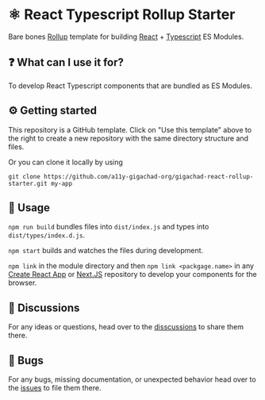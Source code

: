 # ⚛️ React Typescript Rollup Starter

Bare bones [Rollup](https://rollupjs.org/guide/en/) template for building [React](https://reactjs.org) + [Typescript](https://www.typescriptlang.org) ES Modules.

## ❓ What can I use it for?

To develop React Typescript components that are bundled as ES Modules.

## ⚙️ Getting started

This repository is a GitHub template. Click on "Use this template" above to the right to create a new repository with the same directory structure and files.

Or you can clone it locally by using

```
git clone https://github.com/a11y-gigachad-org/gigachad-react-rollup-starter.git my-app
```

## 📖 Usage

`npm run build` bundles files into `dist/index.js` and types into `dist/types/index.d.js`.

`npm start` builds and watches the files during development.

`npm link` in the module directory and then `npm link <packgage.name>` in any [Create React App](https://create-react-app.dev) or [Next.JS](https://nextjs.org) repository to develop your components for the browser.

## 💬 Discussions

For any ideas or questions, head over to the [disscussions](https://github.com/a11y-gigachad-org/gigachad-react-rollup-starter/discussions) to share them there.

## 🐛 Bugs

For any bugs, missing documentation, or unexpected behavior head over to the [issues](https://github.com/a11y-gigachad-org/gigachad-react-rollup-starter/issues) to file them there.
